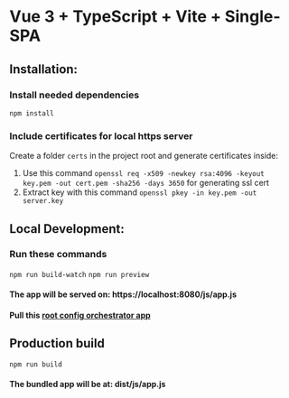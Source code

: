 # Vue 3 + TypeScript + Vite + Single-SPA

## Installation:

### Install needed dependencies

`npm install`

### Include certificates for local https server

Create a folder `certs` in the project root and generate certificates inside:

1. Use this command `openssl req -x509 -newkey rsa:4096 -keyout key.pem -out cert.pem -sha256 -days 3650` for generating ssl cert
2. Extract key with this command `openssl pkey -in key.pem -out server.key`

## Local Development:

### Run these commands

`npm run build-watch`
`npm run preview`

#### The app will be served on: https://localhost:8080/js/app.js

#### Pull this [root config orchestrator app](https://github.com/marin51/spa-root)

## Production build

`npm run build`

#### The bundled app will be at: dist/js/app.js
